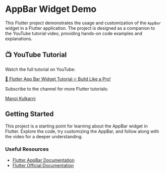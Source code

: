 # AppBar Widget Demo

This Flutter project demonstrates the usage and customization of the `AppBar` widget in a Flutter application. The project is designed as a companion to the YouTube tutorial video, providing hands-on code examples and explanations.

## 📺 YouTube Tutorial

Watch the full tutorial on YouTube:

[🎯 Flutter App Bar Widget Tutorial 🔥 Build Like a Pro!](https://youtu.be/OuHFpcdsLLI)

Subscribe to the channel for more Flutter tutorials:

[Manoj Kulkarni](https://www.youtube.com/c/ManojKulkarni30?sub_confirmation=1)

## Getting Started

This project is a starting point for learning about the AppBar widget in Flutter. Explore the code, try customizing the AppBar, and follow along with the video for a deeper understanding.

### Useful Resources

- [Flutter AppBar Documentation](https://api.flutter.dev/flutter/material/AppBar-class.html)
- [Flutter Official Documentation](https://docs.flutter.dev/)
